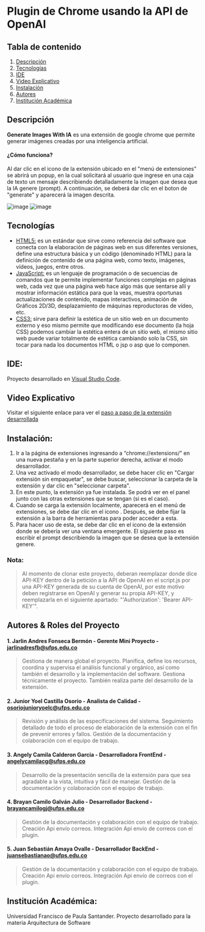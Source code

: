 

# Plugin de Chrome usando  la API de OpenAI
## Tabla de contenido 
1. [Descripción](#descripción)
2. [Tecnologías](#tecnologías)
3. [IDE](#ide)
4. [Video Explicativo](#video-explicativo)
5. [Instalación](#instalación)
6. [Autores](#autores--roles-del-proyecto)
7. [Institución Académica](#institución-académica)

## Descripción

**Generate Images With IA** es una extensión de google chrome que permite generar imágenes creadas por una inteligencia artificial. 
#### ¿Cómo funciona? 


Al dar clic en el icono de la extensión ubicado en el "menú de extensiones" se abrirá un popup, en la cual solicitará al usuario que ingrese en una caja de texto un mensaje describiendo detalladamente la imagen que desea que la IA genere (prompt). A continuación, se deberá dar clic en el boton de "generate" y aparecerá la imagen descrita.

![image](https://user-images.githubusercontent.com/80492180/222330299-c32f5eeb-6558-4797-8a2f-b9bc6ec836e6.png)
![image](https://user-images.githubusercontent.com/80492180/222330627-947c113a-6231-4cc4-91aa-031590cf6b82.png)

## Tecnologías
+ [HTML5:](https://developer.mozilla.org/es/docs/Glossary/HTML5) es un estándar que sirve como referencia del software que conecta con la elaboración de páginas web en sus diferentes versiones, define una estructura básica y un código (denominado HTML) para la definición de contenido de una página web, como texto, imágenes, vídeos, juegos, entre otros.
+ [JavaScript:](https://developer.mozilla.org/es/docs/Learn/JavaScript/First_steps/What_is_JavaScript) es un lenguaje de programación o de secuencias de comandos que te permite implementar funciones complejas en páginas web, cada vez que una página web hace algo más que sentarse allí y mostrar información estática para que la veas, muestra oportunas actualizaciones de contenido, mapas interactivos, animación de Gráficos 2D/3D, desplazamiento de máquinas reproductoras de vídeo, etc.
+ [CSS3:](https://desarrolloweb.com/manuales/css3.html) sirve para definir la estética de un sitio web en un documento externo y eso mismo permite que modificando ese documento (la hoja CSS) podemos cambiar la estética entera de un sitio web, el mismo sitio web puede variar totalmente de estética cambiando solo la CSS, sin tocar para nada los documentos HTML o jsp o asp que lo componen.

## IDE:
Proyecto desarrollado en [Visual Studio Code](https://code.visualstudio.com/).

## Video Explicativo
Visitar el siguiente enlace para ver el [paso a paso de la extensión desarrollada](https://youtu.be/bA6liyrysA0)

## Instalación:
1. Ir a la página de extensiones ingresando a “chrome://extensions/” en una nueva pestaña y en la parte superior derecha, activar el modo desarrollador.
2. Una vez activado el modo desarrollador, se debe hacer clic en "Cargar extensión sin empaquetar", se debe buscar, seleccionar la carpeta de la extensión y dar clic en "seleccionar carpeta".
3. En este punto, la extensión ya fue instalada. Se podrá ver en el panel junto con las otras extensiones que se tengan (si es el caso).
4. Cuando se carga la extensión localmente, aparecerá en el menú de extensiones, se debe dar clic en el icono . Después, se debe fijar la extensión a la barra de herramientas para poder acceder a esta.
5. Para hacer uso de esta, se debe dar clic en el icono de la extensión donde se debería ver una ventana emergente. El siguiente paso es escribir el prompt describiendo la imagen que se desea que la extensión genere.
### Nota:
> Al momento de clonar este proyecto, deberan reemplazar donde dice API-KEY dentro de la petición a la API de OpenAI en el script.js por una API-KEY generada de su cuenta de OpenAI, por este motivo deben registrarse en OpenAI y generar su propia API-KEY, y reemplazarla en el siguiente apartado: "'Authorization': 'Bearer API-KEY'".

## Autores & Roles del Proyecto

#### 1. Jarlin Andres Fonseca Bermón - Gerente Mini Proyecto - jarlinadresfb@ufps.edu.co
> Gestiona de manera global el proyecto. Planifica, define los recursos, coordina y supervisa el análisis funcional y orgánico, así como también
el desarrollo y la implementación del software. Gestiona técnicamente el proyecto. También realiza parte del desarrollo de la extensión.

#### 2. Junior Yoel Castilla Osorio - Analista de Calidad - osoriojunioryoelc@ufps.edu.co
> Revisión y análisis de las especificaciones del sistema. Seguimiento detallado de todo el proceso de elaboración de la extensión con el fin de prevenir 
errores y fallos. Gestión de la documentación y colaboración con el equipo de trabajo.

#### 3. Angely Camila Calderon Garcia - Desarrolladora FrontEnd - angelycamilacg@ufps.edu.co
> Desarrollo de la presentación sencilla de la extensión para que sea agradable a la vista, intuitiva y fácil de manejar.
Gestión de la documentación y colaboración con el equipo de trabajo.

#### 4. Brayan Camilo Galván Julio - Desarrollador Backend - brayancamilogj@ufps.edu.co
> Gestión de la documentación y colaboración con el equipo de trabajo. Creación Api envío correos.
Integración Api envío de correos con el plugin.

#### 5. Juan Sebastián Amaya Ovalle - Desarrollador BackEnd - juansebastianao@ufps.edu.co

> Gestión de la documentación y colaboración con el equipo de trabajo. Creación Api envío correos.
Integración Api envío de correos con el plugin.


## Institución Académica:
Universidad Francisco de Paula Santander. Proyecto desarrollado para la materia Arquitectura de Software
